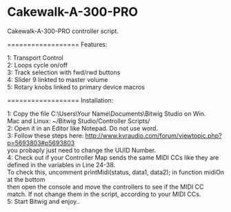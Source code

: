 Cakewalk-A-300-PRO
==================

Cakewalk-A-300-PRO controller script.

==================
Features:

1: Transport Control <br>
2: Loops cycle on/off<br>
3: Track selection with fwd/rwd buttons<br>
4: Slider 9 linkted to master volume<br>
5: Rotary knobs linked to primary device macros<br>

==================
Installation:

1: Copy the file C:\Users\Your Name\Documents\Bitwig Studio on Win.<br>
   Mac and Linux: ~/Bitwig Studio/Controller Scripts/ <br>
2: Open it in an Editor like Notepad. Do not use word.<br>
3: Follow these steps here: http://www.kvraudio.com/forum/viewtopic.php?p=5693803#p5693803<br>
   you probaply just need to change the UUID Number.<br>
4: Check out if your Controller Map sends the same MIDI CCs like they are defined in the variables in Line 24-38.<br>
   To check this, uncomment  printMidi(status, data1, data2); in function midiOn at the bottom<br>
   then open the console and move the controllers to see if the MIDI CC match. If not change them in the script,
   according to your MIDI CCs.<br>
5: Start Bitwig and enjoy..<br>
